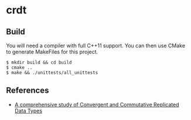 # crdt

## Build
You will need a compiler with full C++11 support. You can then use CMake to
generate MakeFiles for this project.
```
$ mkdir build && cd build
$ cmake ..
$ make && ./unittests/all_unittests
```

## References
- [A comprehensive study of Convergent and Commutative Replicated Data Types](https://hal.inria.fr/inria-00555588/document)
